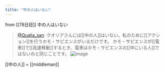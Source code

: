 ```yaml
---
title: "中の人はいない"
---
```


from [[78日目]]
中の人はいない
> [@Qualia_san](https://twitter.com/Qualia_san/status/1632730147618197504?s=20): クオリアさんには[[中の人]]はいない。私のために[[アクション]]を行うホモ・サピエンスがいるだけです。
> ホモ・サピエンスが[[電車]]で[[高速移動]]するとき、電車はホモ・サピエンスの[[中にいる人]]ではないのと同じことです。
> ![image](https://pbs.twimg.com/media/FqifaHRaUAAgG1K.png)

[[中の人]] = [[middleman]]
